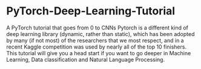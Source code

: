# PyTorch-Deep-Learning-Tutorial
A PyTorch tutorial that goes from 0 to CNNs
Pytorch is a different kind of deep learning library (dynamic, rather than static), which has been adopted by many (if not most) of the researchers that
we most respect, and in a recent Kaggle competition was used by nearly all of the top 10 finishers.
This tutorial will give you a head start if you want to go deeper in Machine Learning, Data classification and Natural Language Processing.
